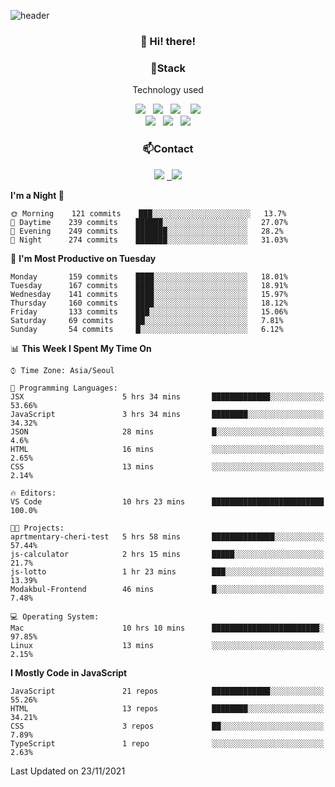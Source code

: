 ![header](https://capsule-render.vercel.app/api?type=waving&color=gradient&height=200&text=Che-ri&fontAlign=70&fontAlignY=40&animation=twinkling)

<h3 align="center">👋 Hi! there!</h3>

<h3 align="center">📌Stack</h3>
<p align="center">Technology used</p>
<div align="center"><img src="https://img.shields.io/badge/HTML5-e74c3c?style=flat-square&logo=HTML5&logoColor=white"></img> &nbsp <img src="https://img.shields.io/badge/CSS3-0A84FF?style=flat-square&logo=CSS3&logoColor=white"></img>  &nbsp <img src="https://img.shields.io/badge/SCSS-fd79a8?style=flat-square&logo=Sass&logoColor=white"/></a>&nbsp  &nbsp <img src="https://img.shields.io/badge/styled%2Dcomponents-DB7093?style=flat-square&logo=styled%2Dcomponents&logoColor=white"/></a>
<br><img src="https://img.shields.io/badge/JavaScript-FFCD11?style=flat-square&logo=JavaScript&logoColor=white"></img> &nbsp <img src="https://img.shields.io/badge/React-00BCF6?style=flat-square&logo=React&logoColor=white"></img> &nbsp <img src="https://img.shields.io/badge/Redux-764ABC?style=flat-square&logo=Redux&logoColor=white"/></a></div>

<h3 align="center">📫Contact</h3>
<div align="center"><a href="https://cheri.tistory.com/"><img src="https://img.shields.io/badge/Cheri-AD29B6?style=flat-square&logo=Tidal&logoColor=white"/></a> <a href="rnjs1135@gmail.com"> &nbsp <img src="https://img.shields.io/badge/Gmail-EA4335?style=flat-square&logo=Gmail&logoColor=white"/></a></div>

<!--START_SECTION:waka-->
**I'm a Night 🦉** 

```text
🌞 Morning    121 commits    ███░░░░░░░░░░░░░░░░░░░░░░   13.7% 
🌆 Daytime    239 commits    ██████░░░░░░░░░░░░░░░░░░░   27.07% 
🌃 Evening    249 commits    ███████░░░░░░░░░░░░░░░░░░   28.2% 
🌙 Night      274 commits    ███████░░░░░░░░░░░░░░░░░░   31.03%

```
📅 **I'm Most Productive on Tuesday** 

```text
Monday       159 commits    ████░░░░░░░░░░░░░░░░░░░░░   18.01% 
Tuesday      167 commits    ████░░░░░░░░░░░░░░░░░░░░░   18.91% 
Wednesday    141 commits    ████░░░░░░░░░░░░░░░░░░░░░   15.97% 
Thursday     160 commits    ████░░░░░░░░░░░░░░░░░░░░░   18.12% 
Friday       133 commits    ███░░░░░░░░░░░░░░░░░░░░░░   15.06% 
Saturday     69 commits     ██░░░░░░░░░░░░░░░░░░░░░░░   7.81% 
Sunday       54 commits     █░░░░░░░░░░░░░░░░░░░░░░░░   6.12%

```


📊 **This Week I Spent My Time On** 

```text
⌚︎ Time Zone: Asia/Seoul

💬 Programming Languages: 
JSX                      5 hrs 34 mins       █████████████░░░░░░░░░░░░   53.66% 
JavaScript               3 hrs 34 mins       ████████░░░░░░░░░░░░░░░░░   34.32% 
JSON                     28 mins             █░░░░░░░░░░░░░░░░░░░░░░░░   4.6% 
HTML                     16 mins             ░░░░░░░░░░░░░░░░░░░░░░░░░   2.65% 
CSS                      13 mins             ░░░░░░░░░░░░░░░░░░░░░░░░░   2.14%

🔥 Editors: 
VS Code                  10 hrs 23 mins      █████████████████████████   100.0%

🐱‍💻 Projects: 
aprtmentary-cheri-test   5 hrs 58 mins       ██████████████░░░░░░░░░░░   57.44% 
js-calculator            2 hrs 15 mins       █████░░░░░░░░░░░░░░░░░░░░   21.7% 
js-lotto                 1 hr 23 mins        ███░░░░░░░░░░░░░░░░░░░░░░   13.39% 
Modakbul-Frontend        46 mins             █░░░░░░░░░░░░░░░░░░░░░░░░   7.48%

💻 Operating System: 
Mac                      10 hrs 10 mins      ████████████████████████░   97.85% 
Linux                    13 mins             ░░░░░░░░░░░░░░░░░░░░░░░░░   2.15%

```

**I Mostly Code in JavaScript** 

```text
JavaScript               21 repos            █████████████░░░░░░░░░░░░   55.26% 
HTML                     13 repos            ████████░░░░░░░░░░░░░░░░░   34.21% 
CSS                      3 repos             ██░░░░░░░░░░░░░░░░░░░░░░░   7.89% 
TypeScript               1 repo              ░░░░░░░░░░░░░░░░░░░░░░░░░   2.63%

```



 Last Updated on 23/11/2021
<!--END_SECTION:waka-->

